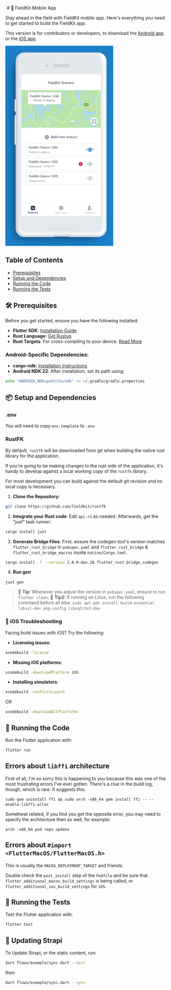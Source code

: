 `# 📱 FieldKit Mobile App

Stay ahead in the field with FieldKit mobile app. Here's everything you need to get started to build the FieldKit app.

This version is for contributors or developers, to download the [Android app](https://play.google.com/store/apps/details?id=com.fieldkit) or the [iOS app](https://apps.apple.com/us/app/fieldkit-org/id1463631293).

![screenshot of app](README_image.png)

## Table of Contents
- [Prerequisites](#prerequisites)
- [Setup and Dependencies](#setup-and-dependencies)
- [Running the Code](#running-the-code)
- [Running the Tests](#running-the-tests)

## 🛠 Prerequisites

Before you get started, ensure you have the following installed:

- **Flutter SDK**: [Installation Guide](https://docs.flutter.dev/get-started/install)
- **Rust Language**: [Get Rustup](https://rustup.rs/)
- **Rust Targets**: For cross-compiling to your device. [Read More](https://rust-lang.github.io/rustup/cross-compilation.html)

### Android-Specific Dependencies:
- **cargo-ndk**: [Installation Instructions](https://github.com/bbqsrc/cargo-ndk#installing)
- **Android NDK 22**: After installation, set its path using:

```bash
echo "ANDROID_NDK=path/to/ndk" >> ~/.gradle/gradle.properties
```

## 📦 Setup and Dependencies


### .env

You will need to copy `env.template` to `.env`

### RustFK

By default, `rustfk` will be downloaded from git when building the native rust
library for the application.

If you're going to be making changes to the rust side of the application, it's
handy to develop against a local working copy of the `rustfk` library.

For most development you can build against the default git revision and no
local copy is necessary.

1. **Clone the Repository**:
```bash
git clone https://github.com/fieldkit/rustfk
```

2. **Integrate your Rust code**: Edit `api.rs` as needed. Afterwards, get the "just" task runner:
```bash
cargo install just
```

3. **Generate Bridge Files**:
   First, ensure the codegen tool's version matches `flutter_rust_bridge` in `pubspec.yaml` and `flutter_rust_bridge` & `flutter_rust_bridge_macros` inside `native/Cargo.toml`.

```bash
cargo install -f --version 2.0.0-dev.28 flutter_rust_bridge_codegen
```

4. **Run gen**

```just gen```


> 🔧 **Tip**: Whenever you adjust the version in `pubspec.yaml`, ensure to run `flutter clean`.
> 🔧 **Tip2**: If running on Linux, run the following command before all else.
>```sudo apt-get install build-essential libssl-dev pkg-config libsqlite3-dev```

### 🍏 iOS Troubleshooting

Facing build issues with iOS? Try the following:

- **Licensing issues**:
```bash
xcodebuild -license
```

- **Missing iOS platforms**:
```bash
xcodebuild -downloadPlatform iOS
```

- **Installing simulators**:
```bash
xcodebuild -runFirstLaunch
```

OR

```bash
xcodebuild -downloadAllPlatforms
```

## 🏃 Running the Code 

Run the Flutter application with:

```bash
flutter run
```

## Errors about `libffi` architecture

First of all, I'm so sorry this is happening to you because this was one of the
most frustrating errors I've ever gotten. There's a clue in the build log,
though, which is rare. It suggests this:

```
sudo gem uninstall ffi && sudo arch -x86_64 gem install ffi -- --enable-libffi-alloc
```

Somehwat related, if you find you get the opposite error, you may need to
specify the architecture then as well, for example:

```
arch -x86_64 pod repo update
```

## Errors about `#import <FlutterMacOS/FlutterMacOS.h>`

This is usually the `MACOS_DEPLOYMENT_TARGET` and friends.

Double check the `post_install` step of the `Podfile` and be sure that
`flutter_additional_macos_build_settings` is being called, or
`flutter_additional_ios_build_settings` for `iOS`.

## 🧪 Running the Tests

Test the Flutter application with:

```bash
flutter test
```

## 📖 Updating Strapi
To Update Strapi, or the static content, run:
```bash
dart flows/example/sync.dart --test
```
then
```bash
dart flows/example/sync.dart --sync
```